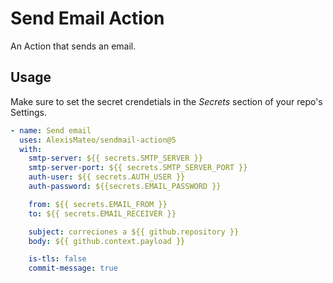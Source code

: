 # Send Email Action

An Action that sends an email.

## Usage

Make sure to set the secret crendetials in the _Secrets_ section of your repo's Settings.

```yml
- name: Send email
  uses: AlexisMateo/sendmail-action@5
  with:
    smtp-server: ${{ secrets.SMTP_SERVER }}
    smtp-server-port: ${{ secrets.SMTP_SERVER_PORT }}
    auth-user: ${{ secrets.AUTH_USER }}
    auth-password: ${{secrets.EMAIL_PASSWORD }}

    from: ${{ secrets.EMAIL_FROM }}
    to: ${{ secrets.EMAIL_RECEIVER }}

    subject: correciones a ${{ github.repository }}
    body: ${{ github.context.payload }}

    is-tls: false
    commit-message: true
```

